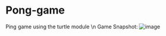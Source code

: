 # Pong-game
Ping game using the turtle module \n
Game Snapshot:
![image](https://user-images.githubusercontent.com/65885404/193460776-50543e17-54a8-4c91-a9b8-97906ca52f35.png)

